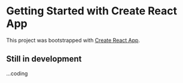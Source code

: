 # Getting Started with Create React App

This project was bootstrapped with [Create React App](https://github.com/facebook/create-react-app).

## Still in development

...coding